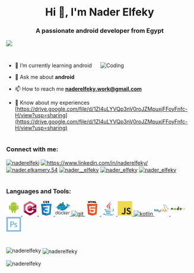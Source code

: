 <h1 align="center">Hi 👋, I'm Nader Elfeky</h1>
<h3 align="center">A passionate android developer from Egypt</h3>
<img width="1200" src="https://1.bp.blogspot.com/-7A4WynwLsMw/XbBpCXG8fHI/AAAAAAAAMt4/uOa1bpLskYgrwGbllhSu2SDj_Mig8SXJQCLcBGAsYHQ/s1600/2000_600px.gif"/>
<h1></h1>

<img align="right"  alt="Coding" width="250" src="https://cdn.dribbble.com/users/1162077/screenshots/3848914/programmer.gif"></img>

- 🌱 I’m currently learning android


- 💬 Ask me about **android**


- 📫 How to reach me **naderelfeky.work@gmail.com**


- 📄 Know about my experiences [https://drive.google.com/file/d/1Zl4uLYVQp3nV0roJZMpuxjFFoyFnfc-H/view?usp=sharing](https://drive.google.com/file/d/1Zl4uLYVQp3nV0roJZMpuxjFFoyFnfc-H/view?usp=sharing)


<h1></h1>

<h3 align="left">Connect with me:</h3>
<p align="left">
<a href="https://twitter.com/naderelfeki" target="blank"><img align="center" src="https://raw.githubusercontent.com/rahuldkjain/github-profile-readme-generator/master/src/images/icons/Social/twitter.svg" alt="naderelfeki" height="30" width="40" /></a>
<a href="https://linkedin.com/in/https://www.linkedin.com/in/naderelfeky/" target="blank"><img align="center" src="https://raw.githubusercontent.com/rahuldkjain/github-profile-readme-generator/master/src/images/icons/Social/linked-in-alt.svg" alt="https://www.linkedin.com/in/naderelfeky/" height="30" width="40" /></a>
<a href="https://fb.com/nader.elkamery.54" target="blank"><img align="center" src="https://raw.githubusercontent.com/rahuldkjain/github-profile-readme-generator/master/src/images/icons/Social/facebook.svg" alt="nader.elkamery.54" height="30" width="40" /></a>
<a href="https://instagram.com/nader__elfeky" target="blank"><img align="center" src="https://raw.githubusercontent.com/rahuldkjain/github-profile-readme-generator/master/src/images/icons/Social/instagram.svg" alt="nader__elfeky" height="30" width="40" /></a>
<a href="https://codeforces.com/profile/nader_elfeky" target="blank"><img align="center" src="https://raw.githubusercontent.com/rahuldkjain/github-profile-readme-generator/master/src/images/icons/Social/codeforces.svg" alt="nader_elfeky" height="30" width="40" /></a>
<a href="https://www.leetcode.com/nader_elfeky" target="blank"><img align="center" src="https://raw.githubusercontent.com/rahuldkjain/github-profile-readme-generator/master/src/images/icons/Social/leet-code.svg" alt="nader_elfeky" height="30" width="40" /></a>
</p>

<h1></h1>

<h3 align="left">Languages and Tools:</h3>
<p align="left"> <a href="https://developer.android.com" target="_blank" rel="noreferrer"> <img src="https://raw.githubusercontent.com/devicons/devicon/master/icons/android/android-original-wordmark.svg" alt="android" width="40" height="40"/> </a> <a href="https://www.w3schools.com/cpp/" target="_blank" rel="noreferrer"> <img src="https://raw.githubusercontent.com/devicons/devicon/master/icons/cplusplus/cplusplus-original.svg" alt="cplusplus" width="40" height="40"/> </a> <a href="https://www.w3schools.com/css/" target="_blank" rel="noreferrer"> <img src="https://raw.githubusercontent.com/devicons/devicon/master/icons/css3/css3-original-wordmark.svg" alt="css3" width="40" height="40"/> </a> <a href="https://www.docker.com/" target="_blank" rel="noreferrer"> <img src="https://raw.githubusercontent.com/devicons/devicon/master/icons/docker/docker-original-wordmark.svg" alt="docker" width="40" height="40"/> </a> <a href="https://git-scm.com/" target="_blank" rel="noreferrer"> <img src="https://www.vectorlogo.zone/logos/git-scm/git-scm-icon.svg" alt="git" width="40" height="40"/> </a> <a href="https://www.w3.org/html/" target="_blank" rel="noreferrer"> <img src="https://raw.githubusercontent.com/devicons/devicon/master/icons/html5/html5-original-wordmark.svg" alt="html5" width="40" height="40"/> </a> <a href="https://www.java.com" target="_blank" rel="noreferrer"> <img src="https://raw.githubusercontent.com/devicons/devicon/master/icons/java/java-original.svg" alt="java" width="40" height="40"/> </a> <a href="https://developer.mozilla.org/en-US/docs/Web/JavaScript" target="_blank" rel="noreferrer"> <img src="https://raw.githubusercontent.com/devicons/devicon/master/icons/javascript/javascript-original.svg" alt="javascript" width="40" height="40"/> </a> <a href="https://kotlinlang.org" target="_blank" rel="noreferrer"> <img src="https://www.vectorlogo.zone/logos/kotlinlang/kotlinlang-icon.svg" alt="kotlin" width="40" height="40"/> </a> <a href="https://www.mysql.com/" target="_blank" rel="noreferrer"> <img src="https://raw.githubusercontent.com/devicons/devicon/master/icons/mysql/mysql-original-wordmark.svg" alt="mysql" width="40" height="40"/> </a> <a href="https://nodejs.org" target="_blank" rel="noreferrer"> <img src="https://raw.githubusercontent.com/devicons/devicon/master/icons/nodejs/nodejs-original-wordmark.svg" alt="nodejs" width="40" height="40"/> </a> <a href="https://www.photoshop.com/en" target="_blank" rel="noreferrer"> <img src="https://raw.githubusercontent.com/devicons/devicon/master/icons/photoshop/photoshop-line.svg" alt="photoshop" width="40" height="40"/> </a> </p>

<h1></h1>

<p><img align="left" src="https://github-readme-stats.vercel.app/api/top-langs?username=naderelfeky&show_icons=true&locale=en&layout=compact" alt="naderelfeky" /></p>

<p>&nbsp;<img align="center" src="https://github-readme-stats.vercel.app/api?username=naderelfeky&show_icons=true&locale=en" alt="naderelfeky" /></p>

<p><img align="center" src="https://github-readme-streak-stats.herokuapp.com/?user=naderelfeky&" alt="naderelfeky" /></p>
